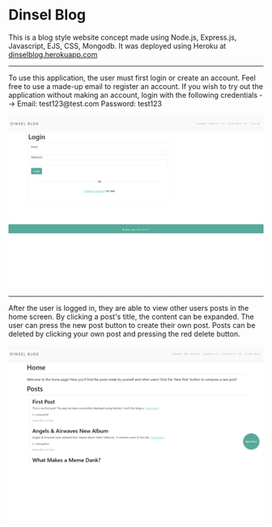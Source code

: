 <h1>Dinsel Blog</h1>

<p>This is a blog style website concept made using Node.js, Express.js, Javascript, EJS, CSS, Mongodb. It was deployed using Heroku at <a href="https://dinselblog.herokuapp.com/" target="_blank">dinselblog.herokuapp.com</a></p>

<hr>

<p>To use this application, the user must first login or create an account. Feel free to use a made-up email to register an account. If you wish to try out the application without making an account, login with the following credentials --> Email: test123@test.com  Password: test123</p>
<img src="public/images/loginScreen.png">

<hr>

<p>After the user is logged in, they are able to view other users posts in the home screen. By clicking a post's title, the content can be expanded. The user can press the new post button to create their own post. Posts can be deleted by clicking your own post and pressing the red delete button.</p>

<img src="public/images/homeScreen.png">
